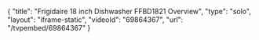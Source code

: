 {
    "title": "Frigidaire 18 inch Dishwasher FFBD1821 Overview",
    "type": "solo",
    "layout": "iframe-static",
    "videoId": "69864367",
    "url": "\/tvpembed\/69864367"
}
